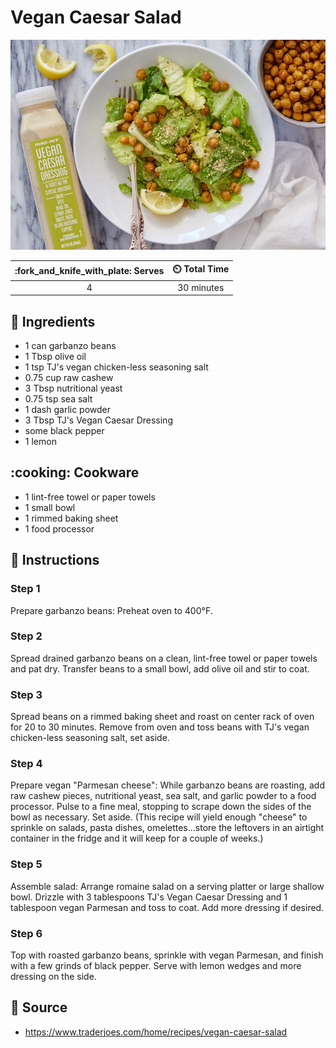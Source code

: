 # Vegan Caesar Salad

![Vegan Caesar Salad](../assets/images/vegan-caesar-salad.png)

| :fork_and_knife_with_plate: Serves | :timer_clock: Total Time |
|:----------------------------------:|:-----------------------: |
| 4 | 30 minutes |

## :salt: Ingredients

- 1 can garbanzo beans
- 1 Tbsp olive oil
- 1 tsp TJ's vegan chicken-less seasoning salt
- 0.75 cup raw cashew
- 3 Tbsp nutritional yeast
- 0.75 tsp sea salt
- 1 dash garlic powder
- 3 Tbsp TJ's Vegan Caesar Dressing
- some black pepper
- 1 lemon

## :cooking: Cookware

- 1 lint-free towel or paper towels
- 1 small bowl
- 1 rimmed baking sheet
- 1 food processor

## :pencil: Instructions

### Step 1

Prepare garbanzo beans: Preheat oven to 400°F.

### Step 2

Spread drained garbanzo beans on a clean, lint-free towel or paper towels and pat dry. Transfer beans to a small bowl,
add olive oil and stir to coat.

### Step 3

Spread beans on a rimmed baking sheet and roast on center rack of oven for 20 to 30 minutes. Remove from oven and toss
beans with TJ's vegan chicken-less seasoning salt, set aside.

### Step 4

Prepare vegan "Parmesan cheese": While garbanzo beans are roasting, add raw cashew pieces, nutritional yeast, sea salt,
and garlic powder to a food processor. Pulse to a fine meal, stopping to scrape down the sides of the bowl as necessary.
Set aside. (This recipe will yield enough "cheese" to sprinkle on salads, pasta dishes, omelettes...store the leftovers
in an airtight container in the fridge and it will keep for a couple of weeks.)

### Step 5

Assemble salad: Arrange romaine salad on a serving platter or large shallow bowl. Drizzle with 3 tablespoons TJ's Vegan
Caesar Dressing and 1 tablespoon vegan Parmesan and toss to coat. Add more dressing if desired.

### Step 6

Top with roasted garbanzo beans, sprinkle with vegan Parmesan, and finish with a few grinds of black pepper. Serve with
lemon wedges and more dressing on the side.

## :link: Source

- <https://www.traderjoes.com/home/recipes/vegan-caesar-salad>
